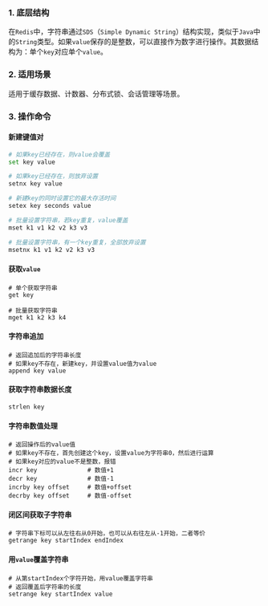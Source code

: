 ### 1. 底层结构

在`Redis`中，字符串通过`SDS`（`Simple Dynamic String`）结构实现，类似于`Java`中的`String`类型。如果`value`保存的是整数，可以直接作为数字进行操作。其数据结构为：单个`key`对应单个`value`。

### 2. 适用场景

适用于缓存数据、计数器、分布式锁、会话管理等场景。

### 3. 操作命令

#### 新建键值对

```sh
# 如果key已经存在，则value会覆盖
set key value

# 如果key已经存在，则放弃设置
setnx key value

# 新建key的同时设置它的最大存活时间
setex key seconds value

# 批量设置字符串，若key重复，value覆盖
mset k1 v1 k2 v2 k3 v3

# 批量设置字符串，有一个key重复，全部放弃设置
msetnx k1 v1 k2 v2 k3 v3
```

#### 获取`value`

```shell
# 单个获取字符串
get key

# 批量获取字符串
mget k1 k2 k3 k4
```

#### 字符串追加

```shell
# 返回追加后的字符串长度
# 如果key不存在，新建key，并设置value值为value
append key value
```

#### 获取字符串数据长度

```shell
strlen key
```

#### 字符串数值处理

```shell
# 返回操作后的value值
# 如果key不存在，首先创建这个key，设置value为字符串0，然后进行运算
# 如果key对应的value不是整数，报错
incr key              # 数值+1
decr key              # 数值-1
incrby key offset     # 数值+offset
decrby key offset     # 数值-offset
```

#### 闭区间获取子字符串

```shell
# 字符串下标可以从左往右从0开始，也可以从右往左从-1开始，二者等价
getrange key startIndex endIndex
```

#### 用`value`覆盖字符串

```shell
# 从第startIndex个字符开始，用value覆盖字符串
# 返回覆盖后字符串的长度
setrange key startIndex value
```
